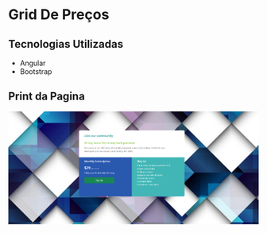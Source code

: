 # Grid De Preços

## Tecnologias Utilizadas

<ul>
  <li>Angular</li>
  <li>Bootstrap</li>
</ul>

## Print da Pagina

<img src="./img/print.png"></img>

